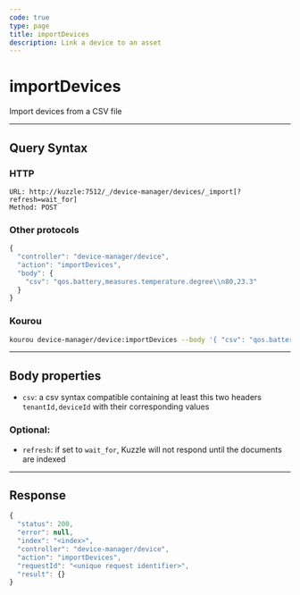 ```yaml
---
code: true
type: page
title: importDevices
description: Link a device to an asset
---
```


# importDevices

Import devices from a CSV file

---

## Query Syntax

### HTTP

```http
URL: http://kuzzle:7512/_/device-manager/devices/_import[?refresh=wait_for]
Method: POST
```

### Other protocols

```js
{
  "controller": "device-manager/device",
  "action": "importDevices",
  "body": {
    "csv": "qos.battery,measures.temperature.degree\\n80,23.3"
  }
}
```

### Kourou

```bash
kourou device-manager/device:importDevices --body '{ "csv": "qos.battery,measures.temperature.degree\\n80,23.3" }'
```
---

## Body properties

- `csv`: a csv syntax compatible containing at least this two headers `tenantId,deviceId` with their corresponding values

### Optional:

- `refresh`: if set to `wait_for`, Kuzzle will not respond until the documents are indexed

---

## Response

```js
{
  "status": 200,
  "error": null,
  "index": "<index>",
  "controller": "device-manager/device",
  "action": "importDevices",
  "requestId": "<unique request identifier>",
  "result": {}
}
```
